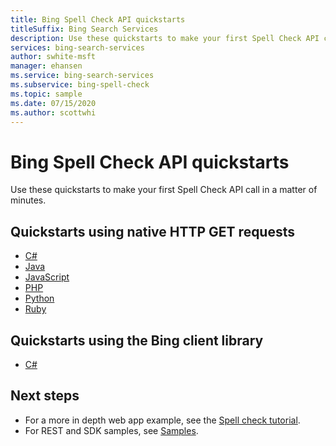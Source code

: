 ```yaml
---
title: Bing Spell Check API quickstarts
titleSuffix: Bing Search Services
description: Use these quickstarts to make your first Spell Check API call in a matter of minutes.
services: bing-search-services
author: swhite-msft
manager: ehansen
ms.service: bing-search-services
ms.subservice: bing-spell-check
ms.topic: sample
ms.date: 07/15/2020
ms.author: scottwhi
---
```


# Bing Spell Check API quickstarts

Use these quickstarts to make your first Spell Check API call in a matter of minutes.

## Quickstarts using native HTTP GET requests

- [C#](rest/csharp.md)
- [Java](rest/java.md)
- [JavaScript](rest/nodejs.md)
- [PHP](rest/php.md)
- [Python](rest/python.md)
- [Ruby](rest/ruby.md)


## Quickstarts using the Bing client library

- [C#](sdk/spell-check-client-library-csharp.md)


## Next steps

- For a more in depth web app example, see the [Spell check tutorial](../tutorial/spellcheck.md).
- For REST and SDK samples, see [Samples](../samples.md).
